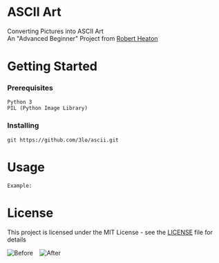 # ASCII Art
Converting Pictures into ASCII Art  
An "Advanced Beginner" Project from [Robert Heaton](https://robertheaton.com/2018/06/12/programming-projects-for-advanced-beginners-ascii-art/)
# Getting Started
### Prerequisites
```
Python 3
PIL (Python Image Library)
```

### Installing
```
git https://github.com/3lo/ascii.git
```

# Usage
```
Example: 
```

# License
This project is licensed under the MIT License - see the [LICENSE](LICENSE) file for details

![Before](https://imgur.com/E0LKhbr.png "Picture")&nbsp;&nbsp;&nbsp;
![After](https://imgur.com/TMUMi2N.png "Text")


